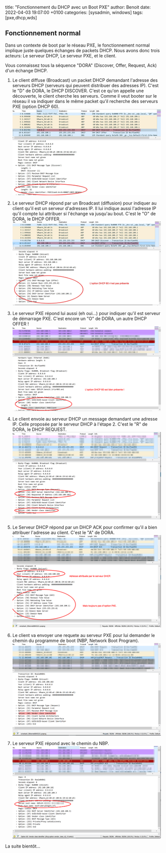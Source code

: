 title: "Fonctionnement du DHCP avec un Boot PXE"
author: Benoit
date: 2022-04-03 19:07:00 +0100
categories: [sysadmin, windows]
tags: [pxe,dhcp,wds]



## Fonctionnement normal

Dans un contexte de boot par le réseau PXE, le fonctionnement normal implique juste quelques échanges de packets DHCP.
Nous avons donc trois acteurs: Le serveur DHCP, Le serveur PXE, et le client.

Vous connaissez tous la séquence "DORA" (Discover, Offer, Request, Ack) d'un échange DHCP.



1. Le client diffuse (Broadcast) un packet DHCP demandant l'adresse des serveurs DHCP (serveurs qui peuvent distribuer des adresses IP). C'est le "D" de DORA, le DHCP DISCOVER. C'est ce qu'on appelle une découverte, le client cherche les serveurs. Comme il veut booter sur le réseau il va indiquer dans le même packet qu'il recherche des serveurs PXE (option DHCP 60). ![DHCP Discover avec PXE](/images/Boot-PXE-DHCP/DHCP-Discover.jpeg)


2. Le serveur DHCP répond par un Broadcast (diffusion) pour indiquer au client qu'il est un serveur d'adresses IP. Il lui indique aussi l'adresse IP qu'il compte lui attribuer si l'échange va jusqu'au bout. C'est le "O" de DORA, le DHCP OFFER. ![DHCP Offer sans PXE](/images/Boot-PXE-DHCP/DHCP-Offer1.jpeg)


3. Le serveur PXE répond lui aussi (eh oui...) pour indiquer qu'il est serveur de démarrage PXE. C'est encore un "O" de DORA, un autre DHCP OFFER ! ![DHCP Offer avec PXE](/images/Boot-PXE-DHCP/DHCP-Offer2.png)


4. Le client envoie au serveur DHCP un message demandant une adresse IP. Celle proposée par le serveur DHCP à l'étape 2. C'est le "R" de DORA, le DHCP REQUEST. ![DHCP Request](/images/Boot-PXE-DHCP/DHCP-Request1.png)


5. Le Serveur DHCP répond par un DHCP ACK pour confirmer qu'il a bien attribuer l'adresse au client. C'est le "A" de DORA. ![DHCP ACK](/images/Boot-PXE-DHCP/DHCP-ACK1.png)


6. Le client va envoyer une requete au serveur PXE pour lui demander le chemin du programme de boot (NBP, Network Boot Program). ![proxyDHCP Request](/images/Boot-PXE-DHCP/DHCPProxy-Request1.png)


7. Le serveur PXE répond avec le chemin du NBP. ![proxyDHCP ACK](/images/Boot-PXE-DHCP/DHCPProxy-ACK.png)


La suite bientôt...
